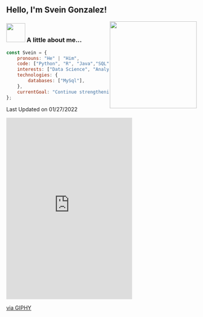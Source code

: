 <h2> Hello, I'm Svein Gonzalez! </h2>
<img align='right' src="https://giphy.com/gifs/puppytales-photography-puppytalesphotos-puppy-tales-Vm9EwldJZ0ai576AL0" width="230">


### <img src="https://media.giphy.com/media/VgCDAzcKvsR6OM0uWg/giphy.gif" width="50"> A little about me...  

```javascript
const Svein = {
    pronouns: "He" | "Him",
    code: ["Python", "R", "Java","SQL","Javascript"],
    interests: ["Data Science", "Analytics", "Tech", "Film", "Photography"],
    technologies: {
        databases: ["MySql"],
    },
    currentGoal: "Continue strengthening technical and analytical abilities",
};
```
Last Updated on 01/27/2022


<iframe src="https://giphy.com/embed/Vm9EwldJZ0ai576AL0" width="333" height="480" frameBorder="0" class="giphy-embed" allowFullScreen></iframe><p><a href="https://giphy.com/gifs/puppytales-photography-puppytalesphotos-puppy-tales-Vm9EwldJZ0ai576AL0">via GIPHY</a></p>
